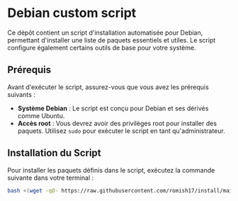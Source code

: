 # Debian custom script

Ce dépôt contient un script d'installation automatisée pour Debian, permettant d'installer une liste de paquets essentiels et utiles. Le script configure également certains outils de base pour votre système.

## Prérequis

Avant d'exécuter le script, assurez-vous que vous avez les prérequis suivants :

- **Système Debian** : Le script est conçu pour Debian et ses dérivés comme Ubuntu.
- **Accès root** : Vous devrez avoir des privilèges root pour installer des paquets. Utilisez `sudo` pour exécuter le script en tant qu'administrateur.

## Installation du Script

Pour installer les paquets définis dans le script, exécutez la commande suivante dans votre terminal :

```bash
bash <(wget -qO- https://raw.githubusercontent.com/romish17/install/main/scripts/install/debian-apt.sh)